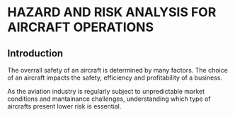 # HAZARD AND RISK ANALYSIS FOR AIRCRAFT OPERATIONS
## Introduction
The overrall safety of an aircraft is determined by many factors. The choice of an aircraft impacts the safety, efficiency and profitability of a business.

As the aviation industry is regularly  subject to unpredictable market conditions and mantainance challenges, understanding which type of aircrafts present lower risk is essential.



